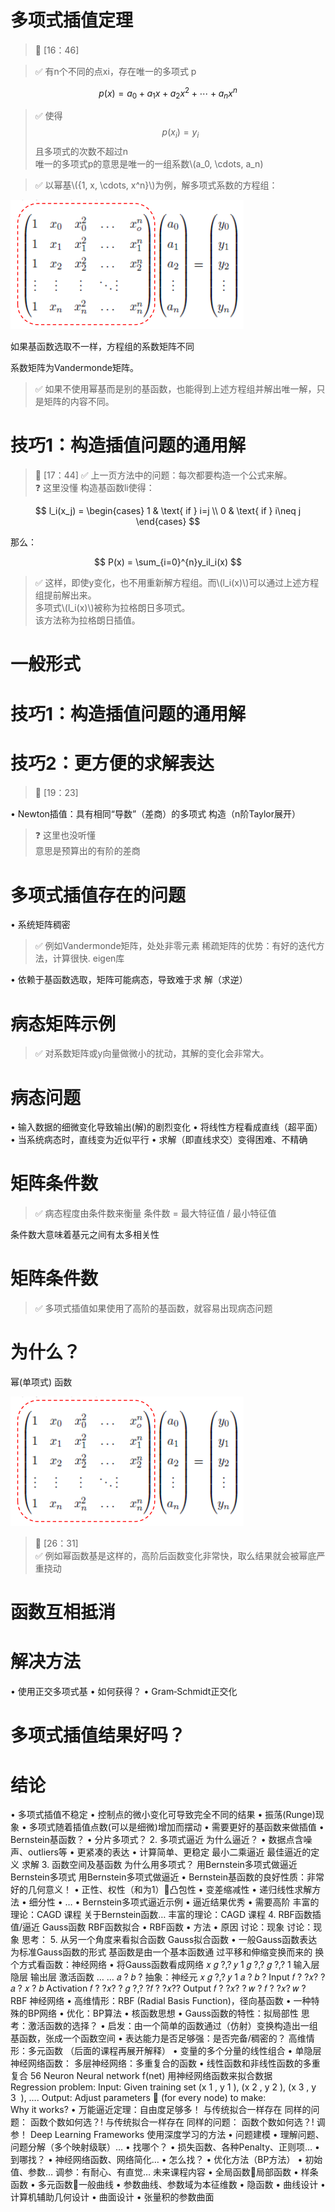 # 多项式插值定理

> &#x1F50E; [16：46]  



> &#x2705; 有n个不同的点xi，存在唯一的多项式 p

$$
p(x) = a_0 + a_1x + a_2x^2 + \cdots + a_nx^n
$$

>  &#x2705; 使得
$$
p(x_i) = y_i
$$
且多项式的次数不超过n  
> 唯一的多项式p的意思是唯一的一组系数\\(a_0, \cdots, a_n)

> &#x2705; 以幂基\\({1, x, \cdots, x^n}\\)为例，解多项式系数的方程组：

![](../assets/10.PNG)

如果基函数选取不一样，方程组的系数矩阵不同

系数矩阵为Vandermonde矩阵。  

> &#x2705; 如果不使用幂基而是别的基函数，也能得到上述方程组并解出唯一解，只是矩阵的内容不同。  

# 技巧1：构造插值问题的通用解

> &#x1F50E; [17：44] 
> &#x2705; 上一页方法中的问题：每次都要构造一个公式来解。  
> &#x2753; 这里没懂
> 构造基函数li使得：  

$$
l_i(x_j) = \begin{cases}
 1 & \text{ if } i=j \\
 0 & \text{ if } i\neq j
\end{cases}
$$

那么：  

$$
P(x) = \sum_{i=0}^{n}y_il_i(x)
$$

> &#x2705; 这样，即使y变化，也不用重新解方程组。而\\(l_i(x)\\)可以通过上述方程组提前解出来。  
> 多项式\\(l_i(x)\\)被称为拉格朗日多项式。  
> 该方法称为拉格朗日插值。

# 一般形式

# 技巧1：构造插值问题的通用解

# 技巧2：更方便的求解表达

> &#x1F50E; [19：23]  

• Newton插值：具有相同“导数”（差商）的多项式
构造（n阶Taylor展开）

> &#x2753; 这里也没听懂  
> 意思是预算出的有阶的差商  

# 多项式插值存在的问题

• 系统矩阵稠密

> &#x2705; 例如Vandermonde矩阵，处处非零元素
> 稀疏矩阵的优势：有好的迭代方法，计算很快.
> eigen库

• 依赖于基函数选取，矩阵可能病态，导致难于求
解（求逆）

# 病态矩阵示例

> &#x2705; 对系数矩阵或y向量做微小的扰动，其解的变化会非常大。

# 病态问题

• 输入数据的细微变化导致输出(解)的剧烈变化
• 将线性方程看成直线（超平面）
• 当系统病态时，直线变为近似平行
• 求解（即直线求交）变得困难、不精确

# 矩阵条件数

> &#x2705; 病态程度由条件数来衡量
> 条件数 = 最大特征值 / 最小特征值

条件数大意味着基元之间有太多相关性

# 矩阵条件数

> &#x2705; 多项式插值如果使用了高阶的基函数，就容易出现病态问题

# 为什么？

幂(单项式) 函数

![](../assets/10.PNG)
> &#x1F50E; [26：31]  
> &#x2705; 例如幂函数基是这样的，高阶后函数变化非常快，取么结果就会被幂底严重挠动

# 函数互相抵消

# 解决方法

• 使用正交多项式基
• 如何获得？
• Gram‐Schmidt正交化
# 多项式插值结果好吗？
# 结论
• 多项式插值不稳定
• 控制点的微小变化可导致完全不同的结果
• 振荡(Runge)现象
• 多项式随着插值点数(可以是细微)增加而摆动
• 需要更好的基函数来做插值
• Bernstein基函数？
• 分片多项式？
2. 多项式逼近
为什么逼近？
• 数据点含噪声、outliers等
• 更紧凑的表达
• 计算简单、更稳定
最小二乘逼近
最佳逼近的定义
求解
3. 函数空间及基函数
为什么用多项式？
用Bernstein多项式做逼近
Bernstein多项式
用Bernstein多项式做逼近
• Bernstein基函数的良好性质：非常好的几何意义！
• 正性、权性（和为1）凸包性
• 变差缩减性
• 递归线性求解方法
• 细分性
• …
• Bernstein多项式逼近示例
• 逼近结果优秀
• 需要高阶
丰富的理论：CAGD 课程
关于Bernstein函数…
丰富的理论：CAGD 课程
4. RBF函数插值/逼近
Gauss函数
RBF函数拟合
• RBF函数
• 方法
• 原因
讨论：现象
讨论：现象
思考：
5. 从另一个角度来看拟合函数
Gauss拟合函数
• 一般Gauss函数表达为标准Gauss函数的形式
基函数是由一个基本函数通
过平移和伸缩变换而来的
换个方式看函数：神经网络
• 将Gauss函数看成网络
𝑥
𝑔 ?,?
𝑦
1
𝑔 ?,?
𝑔 ?,?
1
输入层 隐层
输出层
激活函数
… …
𝑎 ?
𝑏 ?
抽象：神经元
𝑥
𝑔 ?,? 𝑦
1
𝑎 ?
𝑏 ?
Input
𝑓
? ?𝑥? ? 𝑎 ? 𝑥 ? 𝑏
Activation
𝑓 ? ?𝑥? ? 𝑔 ?,? ?𝑓
? ?𝑥??
Output
𝑓 ? ?𝑥? ? 𝑤 ? 𝑓 ? ?𝑥?
𝑤 ?
RBF 神经网络
• 高维情形：RBF (Radial Basis Function)，径向基函数
• 一种特殊的BP网络
• 优化：BP算法
• 核函数思想
• Gauss函数的特性：拟局部性
思考：激活函数的选择？
• 启发：由一个简单的函数通过（仿射）变换构造出一组
基函数，张成一个函数空间
• 表达能力是否足够强：是否完备/稠密的？
高维情形：多元函数
（后面的课程再展开解释）
• 变量的多个分量的线性组合
• 单隐层神经网络函数：
多层神经网络：多重复合的函数
• 线性函数和非线性函数的多重复合
56
Neuron
Neural network
f(net)
用神经网络函数来拟合数据
Regression problem:
Input: Given training set (x 1 , y 1 ), (x 2 , y 2 ), (x 3 , y 3  ), ….
Output: Adjust parameters  (for every node) to make:
Why it works?
• 万能逼近定理：自由度足够多！
与传统拟合一样存在
同样的问题：
函数个数如何选？!
与传统拟合一样存在
同样的问题：
函数个数如何选？!
调参！
Deep Learning Frameworks
使用深度学习的方法
• 问题建模
• 理解问题、问题分解（多个映射级联）…
• 找哪个？
• 损失函数、各种Penalty、正则项…
• 到哪找？
• 神经网络函数、网络简化…
• 怎么找？
• 优化方法（BP方法）
• 初始值、参数…
调参：有耐心、有直觉…
未来课程内容
• 全局函数局部函数
• 样条函数
• 多元函数一般曲线
• 参数曲线、参数域为本征维数
• 隐函数
• 曲线设计
• 计算机辅助几何设计
• 曲面设计
• 张量积的参数曲面


